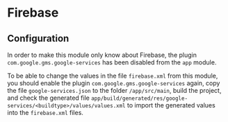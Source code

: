 # Firebase

## Configuration

In order to make this module only know about Firebase, the plugin `com.google.gms.google-services` has been disabled from the `app` module.

To be able to change the values in the file `firebase.xml` from this module, you should enable the plugin `com.google.gms.google-services` again, copy the
file `google-services.json` to the folder `/app/src/main`, build the project, and check the generated
file `app/build/generated/res/google-services/<buildtype>/values/values.xml` to import the generated values into the `firebase.xml` files.
